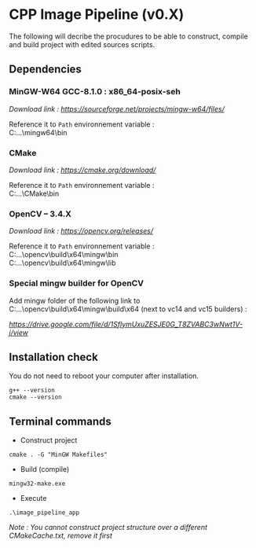 # CPP Image Pipeline (v0.X)

The following will decribe the procudures to be able to construct, compile and build project with edited sources scripts.

## Dependencies

### MinGW-W64 GCC-8.1.0 : x86_64-posix-seh

*Download link : https://sourceforge.net/projects/mingw-w64/files/*

Reference it to `Path` environnement variable :  
C:\...\mingw64\bin

### CMake

*Download link : https://cmake.org/download/*

Reference it to `Path` environnement variable :  
C:\...\CMake\bin

### OpenCV – 3.4.X

*Download link : https://opencv.org/releases/*

Reference it to `Path` environnement variable :  
C:\...\opencv\build\x64\mingw\bin  
C:\...\opencv\build\x64\mingw\lib

### Special mingw builder for OpenCV

Add mingw folder of the following link to C:\...\opencv\build\x64\mingw\build\x64 (next to vc14 and vc15 builders) :

*https://drive.google.com/file/d/1SflymUxuZESJE0G_T8ZVABC3wNwt1V-j/view*


## Installation check

You do not need to reboot your computer after installation.  
```
g++ --version
cmake --version
```

## Terminal commands

- Construct project  
```
cmake . -G "MinGW Makefiles"
```

- Build (compile)  
```
mingw32-make.exe
```

- Execute  
```
.\image_pipeline_app
```
*Note : You cannot construct project structure over a different CMakeCache.txt, remove it first*

